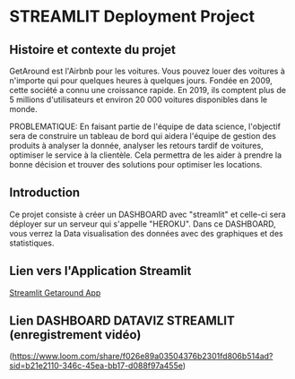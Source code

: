 # STREAMLIT Deployment Project 

## Histoire et contexte du projet
GetAround est l'Airbnb pour les voitures. Vous pouvez louer des voitures à n'importe qui pour quelques heures à quelques jours. Fondée en 2009, cette société a connu une croissance rapide. En 2019, ils comptent plus de 5 millions d'utilisateurs et environ 20 000 voitures disponibles dans le monde.  

PROBLEMATIQUE: En faisant partie de l'équipe de data science, l'objectif sera de construire un tableau de bord qui aidera l'équipe de gestion des produits à analyser la donnée, analyser les retours tardif de voitures, optimiser le service à la clientèle. Cela permettra de les aider à prendre la bonne décision et trouver des solutions pour optimiser les locations.

## Introduction
Ce projet consiste à créer un DASHBOARD avec "streamlit" et celle-ci sera déployer sur un serveur qui s'appelle "HEROKU". Dans ce DASHBOARD, vous verrez la Data visualisation des données avec des graphiques et des statistiques.

## Lien vers l'Application Streamlit
[Streamlit Getaround App](https://streamlitisa-15382d5adb15.herokuapp.com/)

## Lien DASHBOARD DATAVIZ STREAMLIT (enregistrement vidéo)
(https://www.loom.com/share/f026e89a03504376b2301fd806b514ad?sid=b21e2110-346c-45ea-bb17-d088f97a455e)




